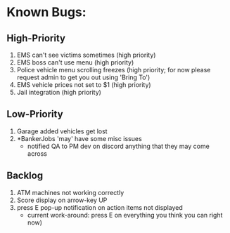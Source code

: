 # Known Bugs:

## High-Priority
1) EMS can't see victims sometimes (high priority)
2) EMS boss can't use menu (high priority)
3) Police vehicle menu scrolling freezes (high priority; for now please request admin to get you out using 'Bring To')
4) EMS vehicle prices not set to $1 (high priority)
5) Jail integration (high priority)

## Low-Priority
1) Garage added vehicles get lost
2) *BankerJobs 'may' have some misc issues
    - notified QA to PM dev on discord anything that they may come across

## Backlog
1) ATM machines not working correctly
2) Score display on arrow-key UP
3) press E pop-up notification on action items not displayed
    - current work-around: press E on everything you think you can right now)








